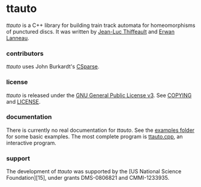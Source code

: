 # ttauto

*ttauto* is a C++ library for building train track automata for homeomorphisms of punctured discs.  It was written by [Jean-Luc Thiffeault][1] and [Erwan Lanneau][2].

### contributors

*ttauto* uses John Burkardt's [CSparse][3].

### license

*ttauto* is released under the [GNU General Public License v3][4].  See [COPYING][5] and [LICENSE][6].

### documentation

There is currently no real documentation for *ttauto*.  See the [examples folder][7] for some basic examples.  The most complete program is [ttauto.cpp][8], an interactive program.

### support

The development of *ttauto* was supported by the [US National Science Foundation][15], under grants DMS-0806821 and CMMI-1233935.

[1]: http://www.math.wisc.edu/~jeanluc/
[2]: http://www-fourier.ujf-grenoble.fr/~lanneau/
[3]: http://people.sc.fsu.edu/~jburkardt/c_src/csparse/csparse.html
[4]: http://www.gnu.org/licenses/gpl-3.0.html
[5]: http://bitbucket.org/jeanluc/ttauto/raw/tip/COPYING
[6]: http://bitbucket.org/jeanluc/ttauto/raw/tip/LICENSE
[7]: http://bitbucket.org/jeanluc/ttauto/raw/tip/examples
[8]: http://bitbucket.org/jeanluc/ttauto/raw/tip/examples/ttauto.cpp
